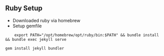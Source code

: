 ## Ruby Setup
- Downloaded ruby via homebrew
- Setup gemfile
```
    export PATH="/opt/homebrew/opt/ruby/bin:$PATH" && bundle install && bundle exec jekyll serve
```

`gem install jekyll bundler`